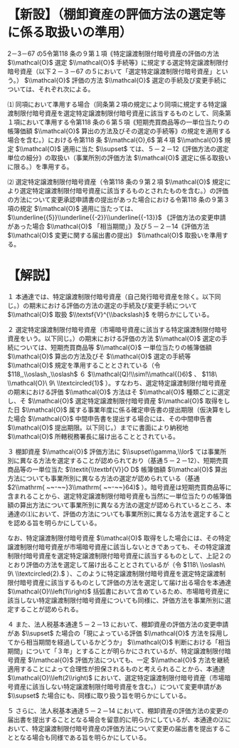 # 【新設】（棚卸資産の評価方法の選定等に係る取扱いの準用）

2－3－67 の5令第118 条の９第１項｟特定譲渡制限付暗号資産の評価の方法 $\\mathcal{O}$ 選定 $\\mathcal{O}$ 手続等｠に規定する選定特定譲渡制限付暗号資産（以下２－３－67 の５において「選定特定譲渡制限付暗号資産」という。） $\\mathcal{O}$ 評価の方法 $\\mathcal{O}$ 選定の手続及び変更手続については、それぞれ次による。

⑴ 同項において準用する場合（同条第２項の規定により同項に規定する特定譲渡制限付暗号資産を選定特定譲渡制限付暗号資産に該当するものとして、同条第１項において準用する令第118 条の６第５項｟短期売買商品等の一単位当たりの帳簿価額 $\\mathcal{O}$ 算出の方法及びその選定の手続等｠の規定を適用する場合を含む。）における令第118 条 $\\mathcal{O},6$ 第４項 $\\mathcal{O}$ 規定 $\\mathcal{O}$ 適用に当た $\\supset$ ては、５－２－12｟評価方法の選定単位の細分｠の取扱い（事業所別の評価方法 $\\mathcal{O}$ 選定に係る取扱いに限る。）を準用する。

⑵ 選定特定譲渡制限付暗号資産（令第118 条の９第２項 $\\mathcal{O}$ 規定により選定特定譲渡制限付暗号資産に該当するものとされたものを含む。）の評価の方法について変更承認申請書の提出があった場合における令第118 条の９第３項の規定 $\\mathcal{O}$ 適用に当たっては、 $\\underline{{5}}\\underline{{-2}}\\underline{{-13}}$ ｟評価方法の変更申請があった場合 $\\mathcal{O}$ 「相当期間」｠及び５－２－14｟評価方法 $\\mathcal{O}$ 変更に関する届出書の提出｠ $\\mathcal{O}$ 取扱いを準用する。

# 【解説】

１ 本通達では、特定譲渡制限付暗号資産（自己発行暗号資産を除く。以下同じ。）の期末における評価の方法の選定の手続及び変更手続について $\\mathcal{O}$ 取扱 $\\textsf{V}^{\\backslash}$ を明らかにしている。

２ 選定特定譲渡制限付暗号資産（市場暗号資産に該当する特定譲渡制限付暗号資産をいう。以下同じ。）の期末における評価の方法 $\\mathcal{O}$ 選定の手続については、短期売買商品等 $\\mathcal{O}$ 一単位当たりの帳簿価額 $\\mathcal{O}$ 算出の方法及びそ $\\mathcal{O}$ 選定の手続等 $\\mathcal{O}$ 規定を準用することとされている（令 $118,,\\oslash,,\\oslash$ ６ $\\mathcal{Q}!\\sim!\\mathcal{(}6)$ 、 $118\ \\mathcal{O}\ 9\ \\textcircled{1}$ ）。すなわち、選定特定譲渡制限付暗号資産の期末における評価 $\\mathcal{O}$ 方法はそ $\\mathcal{O}$ 種類ごとに選定し、そ $\\mathcal{O}$ 選定特定譲渡制限付暗号資産 $\\mathcal{O}$ 取得をした日 $\\mathcal{O}$ 属する事業年度に係る確定申告書の提出期限（仮決算をした場合 $\\mathcal{O}$ 中間申告書を提出する場合には、その中間申告書 $\\mathcal{O}$ 提出期限。以下同じ。）までに書面により納税地 $\\mathcal{O}$ 所轄税務署長に届け出ることとされている。

３ 棚卸資産 $\\mathcal{O}$ 評価方法に $\\supset\\gamma,\\lor$ ては事業所別に異なる方法を選定することが認められており（基通５－２－12）、短期売買商品等の一単位当た $\\textit{\\textbf{V}}O D$ 帳簿価額 $\\mathcal{O}$ 算出方法についても事業所別に異なる方法の選定が認められている（基通 $2\\mathrm{ ~~-~~}3\\mathrm{ ~~-~~}64)$ ）。暗号資産は短期売買商品等に含まれることから、選定特定譲渡制限付暗号資産も当然に一単位当たりの帳簿価額の算出方法について事業所別に異なる方法の選定が認められているところ、本通達の⑴において、評価の方法についても事業所別に異なる方法を選定することを認める旨を明らかにしている。

なお、特定譲渡制限付暗号資産 $\\mathcal{O}$ 取得をした場合には、その特定譲渡制限付暗号資産が市場暗号資産に該当しないときであっても、その特定譲渡制限付暗号資産を選定特定譲渡制限付暗号資産に該当するものとして、上記２のとおり評価の方法を選定して届け出ることとされているが（令 $118\ \\oslash\ 9\ \\textcircled{2}.$ ）、このように特定譲渡制限付暗号資産を選定特定譲渡制限付暗号資産に該当するものとして評価の方法を選定して届け出る場合を本通達 $\\mathcal{O}\\left(1\\right)$ 括弧書において含めているため、市場暗号資産に該当しない特定譲渡制限付暗号資産についても同様に、評価方法を事業所別に選定することが認められる。

４ また、法人税基本通達５－２－13 において、棚卸資産の評価方法の変更申請があ $\\supset$ た場合の「現によっている評価 $\\mathcal{O}$ 方法を採用してから相当期間を経過しているかどうか」 $\\mathcal{O}$ 判断における「相当期間」について「３年」とすることが明らかにされているが、特定譲渡制限付暗号資産 $\\mathcal{O}$ 評価方法についても、一定 $\\mathcal{O}$ 方法を継続適用することによって合理性が担保されるものと考えられることから、本通達 $\\mathcal{O}\\left(2\\right)$ において、選定特定譲渡制限付暗号資産（市場暗号資産に該当しない特定譲渡制限付暗号資産を含む。）について変更申請があ $\\supset$ た場合にも、同様に取り扱う旨を明らかにしている。

５ さらに、法人税基本通達５－２－14 において、棚卸資産の評価方法の変更の届出書を提出することとなる場合を留意的に明らかにしているが、本通達の⑵において、特定譲渡制限付暗号資産の評価方法について変更の届出書を提出することとなる場合も同様である旨を明らかにしている。
